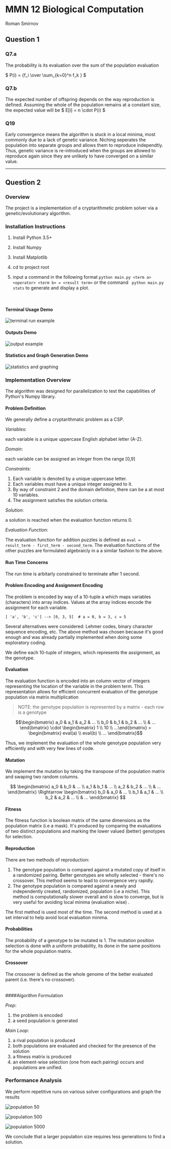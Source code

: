 # MMN 12 Biological Computation

Roman Smirnov 

## Question 1

### Q7.a 

The probability is its evaluation over the sum of the population evaluation

 $ P(i) = {f_i \over \sum_{k=0}^n f_k } $ 

### Q7.b

The expected number of offspring depends on the way reproduction is defined. Assuming the whole of the population remains at a constant size, the expected value will be $ E[i] = n \cdot P(i) $

### Q19

Early convergence means the algorithm is stuck in a local minima, most commonly due to a lack of genetic variance. Niching seperates the population into separate groups and allows them to reproduce independtly. Thus, genetic variance is re-introduced when the groups are allowed to reproduce again since they are  unlikely to have converged on a similar value.



---------------------------------------------------

## Question 2

### Overview

The project is a implementation of a cryptarithmetic problem solver via a genetic/evolutionary algorithm.

### Installation Instructions

1. Install Python 3.5+

2. Install Numpy

3. Install Matplotlib

4. cd to project root

5. input a command in the following format ``` python main.py <term a> <operator> <term b> = <result term> ``` or the command  ``` python main.py stats``` to generate and display a plot. 

   ​

#### Terminal Usage Demo 

![terminal run example](terminal_run_example.png)

#### Outputs Demo

![output example](test_run_example.png)

#### Statistics and Graph Generation Demo

![statistics and graphing](stats_demo.png)



### Implementation Overview

The algorithm was designed for parallelization to test the capabilities of Python's Numpy library.

#### Problem Definition

We generally define a cryptarithmatic problem as a CSP.

_Variables_: 

each variable is a unique uppercase English alphabet letter (A-Z).

_Domain_: 

each variable can be assigned an integer from the range [0,9]

_Constraints_:

1. Each variable is denoted by a unique uppercase letter. 
2. Each variables must have a unique integer assigned to it. 
3. By way of constraint 2 and the domain definition, there can be a at most 10 variables. 
4. The assignment satisfies the solution criteria.

_Solution_:

 a  solution is reached when the evaluation function returns 0.

_Evaluation Function_:

The evaluation function for addition puzzles is defined as ```` eval = result_term - first_term - second_term ````. The evaluation functions of the other puzzles are formulated algebraicly in a a similar fashion to the above. 

#### Run Time Concerns

The run time is arbitarly constrained to terminate after 1 second.

#### Problem Encoding and Assignment Encoding

The problem is encoded by way of a 10-tuple a which maps variables (characters) into array indices. Values at the array indices encode the assignment for each variable. 

```
[ 'a', 'b', 'c'] --> [0, 3, 5]	# a = 0, b = 3, c = 5
```

Several alternatives were considered: Lehmer codes, binary character sequence encoding, etc. The above method was chosen because it's good enough and was already partially implemented when doing some exploratory coding. 

We define each 10-tuple of integers, which represents the assignment,  as the genotype.

#### Evaluation

The evaluation function is encoded into an column vector of integers representing the location of the variable in the problem term. This representation allows for efficient concurrent evaluation of the genotype population via matrix multiplication

> NOTE: the genotype population is represented by a matrix - each row is a genotype

$$\begin{bmatrix} a_0 & a_1 & a_2 & ... \\ b_0 & b_1 & b_2 & … \\ & … \end{bmatrix} \cdot \begin{bmatrix} 1 \\ 10  \\ ...\end{bmatrix} =  \begin{bmatrix} eval(a) \\ eval(b) \\ ... \end{bmatrix}$$ 

Thus, we implement the evaluation of the whole genotype population very efficiently and with very few lines of code. 

#### Mutation

We implement the mutation by taking the transpose of the population matrix and swaping two random columns. 

$$ \begin{bmatrix} a_0 & b_0 &   ... \\ a_1 & b_1 & ... \\ a_2 & b_2 & … \\ & ... \end{bmatrix} \Rightarrow  \begin{bmatrix} b_0 & a_0 &   ... \\ b_1 & a_1 & ... \\ b_2 & a_2 & … \\ & ... \end{bmatrix}   $$

#### Fitness 

The fitness function is boolean matrix of the same dimensions as the population matrix (i.e a mask). It's produced by comparing the evaluations of two distinct populations and marking the lower valued (better) genotypes for selection. 

#### Reproduction

There are two methods of reproduction:

1. The genotype population is compared against a mutated copy of itself in a randomized pairing. Better genotypes are wholly selected - there's no crossover. This method seems to lead to convergence very rapidly. 
2. The genotype population is compared against a newly and independently created, randomized, population (i.e a niche). This method is computationally slower overall and is slow to converge, but is very useful for avoiding local minima (evaluation wise) . 

The first method is used most of the time. The second method is used at  a set interval to help avoid local evaluation minima. 

#### Probabilities 

The probability of a genotype to be mutated is 1. The mutation position selection is done with a uniform probability, its done in the same positions for the whole population matrix. 

#### Crossover

The crossover is defined as the whole genome of the better evaluated parent (i.e. there's no crossover).

###### 

####Algorithm Formulation

_Prep_:

1. the problem is encoded 
2. a seed population is generated 

_Main Loop_:

1. a rival population is produced 
2. both populations are evaluated and checked for the presence of the solution 
3. a fitness matrix is produced
4. an element-wise selection (one from each pairing) occurs and populations are unified. 




### Performance Analysis 

We perform repetitive runs on various solver configurations and graph the results

![population 50](stats_0.png)

![population 500](stats_1.png)

![population 5000](stats_2.png)

We conclude that a larger population size requires less generations to find a solution.